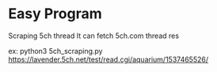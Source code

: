 # Easy Program
Scraping 5ch thread
It can fetch 5ch.com thread res

ex: python3 5ch_scraping.py https://lavender.5ch.net/test/read.cgi/aquarium/1537465526/

